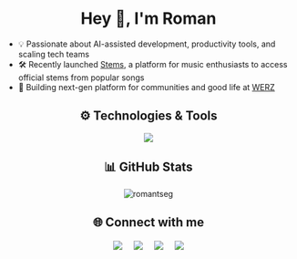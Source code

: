 <h1 align="center">Hey 👋, I'm Roman</h1>

- 💡 Passionate about AI-assisted development, productivity tools, and scaling tech teams
- 🛠️ Recently launched [Stems](https://joinstems.com), a platform for music enthusiasts to access official stems from popular songs
- 🚀 Building next-gen platform for communities and good life at [WERZ](https://werz.at)


<h2 align="center">⚙️ Technologies & Tools</h2>

<p align="center">
  <a href="https://skillicons.dev">
    <img src="https://skillicons.dev/icons?i=ts,react,nextjs,nodejs,python,perl,prisma,graphql,postgres,aws,docker,vercel,tailwind,expo&theme=dark" />
  </a>
</p>

<div align="center">
<h2 align="center">📊 GitHub Stats</h2>

<p><img align="center" src="https://github-readme-streak-stats.herokuapp.com/?user=romantseg&theme=midnight-purple" alt="romantseg" /></p>

<h2 align="center">🌐 Connect with me</h2>
<p align="center">
<a href="https://romantsegelskyi.com" target="blank"><img align="center" src="https://img.shields.io/badge/Website-4A5568?style=for-the-badge&logo=google-chrome&logoColor=white" /></a> &nbsp;&nbsp;&nbsp;
<a href="https://www.linkedin.com/in/roman-ts/" target="blank"><img align="center" src="https://img.shields.io/badge/LinkedIn-0077B5?style=for-the-badge&logo=linkedin&logoColor=white" /></a> &nbsp;&nbsp;&nbsp;
<a href="https://twitter.com/romantseg" target="blank"><img align="center" src="https://img.shields.io/badge/Twitter-1DA1F2?style=for-the-badge&logo=twitter&logoColor=white" /></a> &nbsp;&nbsp;&nbsp;  
<a href="https://bsky.app/profile/romants.bsky.social" target="blank"><img align="center" src="https://img.shields.io/badge/Bluesky-0285FF?style=for-the-badge&logo=bluesky&logoColor=white" /></a>
</p>
</div>
